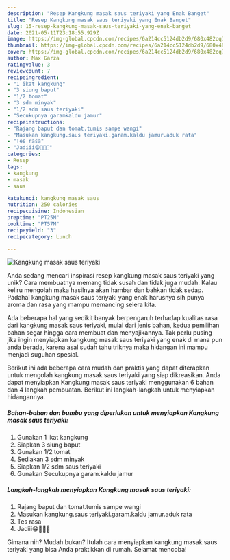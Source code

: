 ```yaml
---
description: "Resep Kangkung masak saus teriyaki yang Enak Banget"
title: "Resep Kangkung masak saus teriyaki yang Enak Banget"
slug: 15-resep-kangkung-masak-saus-teriyaki-yang-enak-banget
date: 2021-05-11T23:18:55.929Z
image: https://img-global.cpcdn.com/recipes/6a214cc5124db2d9/680x482cq70/kangkung-masak-saus-teriyaki-foto-resep-utama.jpg
thumbnail: https://img-global.cpcdn.com/recipes/6a214cc5124db2d9/680x482cq70/kangkung-masak-saus-teriyaki-foto-resep-utama.jpg
cover: https://img-global.cpcdn.com/recipes/6a214cc5124db2d9/680x482cq70/kangkung-masak-saus-teriyaki-foto-resep-utama.jpg
author: Max Garza
ratingvalue: 3
reviewcount: 7
recipeingredient:
- "1 ikat kangkung"
- "3 siung baput"
- "1/2 tomat"
- "3 sdm minyak"
- "1/2 sdm saus teriyaki"
- "Secukupnya garamkaldu jamur"
recipeinstructions:
- "Rajang baput dan tomat.tumis sampe wangi"
- "Masukan kangkung.saus teriyaki.garam.kaldu jamur.aduk rata"
- "Tes rasa"
- "Jadiii😁🤤🤤🤤"
categories:
- Resep
tags:
- kangkung
- masak
- saus

katakunci: kangkung masak saus 
nutrition: 250 calories
recipecuisine: Indonesian
preptime: "PT25M"
cooktime: "PT57M"
recipeyield: "3"
recipecategory: Lunch

---
```



![Kangkung masak saus teriyaki](https://img-global.cpcdn.com/recipes/6a214cc5124db2d9/680x482cq70/kangkung-masak-saus-teriyaki-foto-resep-utama.jpg)

Anda sedang mencari inspirasi resep kangkung masak saus teriyaki yang unik? Cara membuatnya memang tidak susah dan tidak juga mudah. Kalau keliru mengolah maka hasilnya akan hambar dan bahkan tidak sedap. Padahal kangkung masak saus teriyaki yang enak harusnya sih punya aroma dan rasa yang mampu memancing selera kita.



Ada beberapa hal yang sedikit banyak berpengaruh terhadap kualitas rasa dari kangkung masak saus teriyaki, mulai dari jenis bahan, kedua pemilihan bahan segar hingga cara membuat dan menyajikannya. Tak perlu pusing jika ingin menyiapkan kangkung masak saus teriyaki yang enak di mana pun anda berada, karena asal sudah tahu triknya maka hidangan ini mampu menjadi suguhan spesial.


Berikut ini ada beberapa cara mudah dan praktis yang dapat diterapkan untuk mengolah kangkung masak saus teriyaki yang siap dikreasikan. Anda dapat menyiapkan Kangkung masak saus teriyaki menggunakan 6 bahan dan 4 langkah pembuatan. Berikut ini langkah-langkah untuk menyiapkan hidangannya.

<!--inarticleads1-->

##### Bahan-bahan dan bumbu yang diperlukan untuk menyiapkan Kangkung masak saus teriyaki:

1. Gunakan 1 ikat kangkung
1. Siapkan 3 siung baput
1. Gunakan 1/2 tomat
1. Sediakan 3 sdm minyak
1. Siapkan 1/2 sdm saus teriyaki
1. Gunakan Secukupnya garam.kaldu jamur




<!--inarticleads2-->

##### Langkah-langkah menyiapkan Kangkung masak saus teriyaki:

1. Rajang baput dan tomat.tumis sampe wangi
1. Masukan kangkung.saus teriyaki.garam.kaldu jamur.aduk rata
1. Tes rasa
1. Jadiii😁🤤🤤🤤




Gimana nih? Mudah bukan? Itulah cara menyiapkan kangkung masak saus teriyaki yang bisa Anda praktikkan di rumah. Selamat mencoba!
